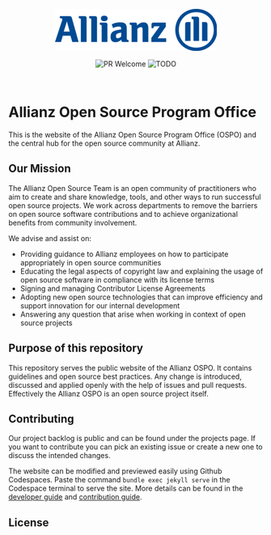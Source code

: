 
<!-- © Allianz. All Rights Reserved. Use of this text is governed by Apache2 License -->
<p align="center">
  <img src="_layouts/assets/Allianz.png" alt="Allianz"/>
</p>

<p align="center">
    <img src="https://img.shields.io/badge/PRs-welcome-blue.svg?style=flat-square" alt="PR Welcome">
    <img src="https://img.shields.io/badge/license-Apache2-blue.svg?style=flat" alt="TODO">
</p>
<br>

# Allianz Open Source Program Office

This is the website of the Allianz Open Source Program Office (OSPO) and the central hub for the open source community at Allianz.

## Our Mission

The Allianz Open Source Team is an open community of practitioners who aim to create and share knowledge, tools, and other ways to run successful open source projects. We work across departments to remove the barriers on open source software contributions and to achieve organizational benefits from community involvement.

We advise and assist on:

* Providing guidance to Allianz employees on how to participate appropriately in open source communities
* Educating the legal aspects of copyright law and explaining the usage of open source software in compliance with its license terms
* Signing and managing Contributor License Agreements
* Adopting new open source technologies that can improve efficiency and support innovation for our internal development
* Answering any question that arise when working in context of open source projects

## Purpose of this repository

This repository serves the public website of the Allianz OSPO. It contains guidelines and open source best practices. Any change is introduced, discussed and applied openly with the help of issues and pull requests. Effectively the Allianz OSPO is an open source project itself.

## Contributing

Our project backlog is public and can be found under the projects page. If you want to contribute you can pick an existing issue or create a new one to discuss the intended changes.

The website can be modified and previewed easily using Github Codespaces. Paste the command `bundle exec jekyll serve` in the Codespace terminal to serve the site. More details can be found in the [developer guide](DEVELOPMENT.md) and [contribution guide](CONTRIBUTION.md).

## License
